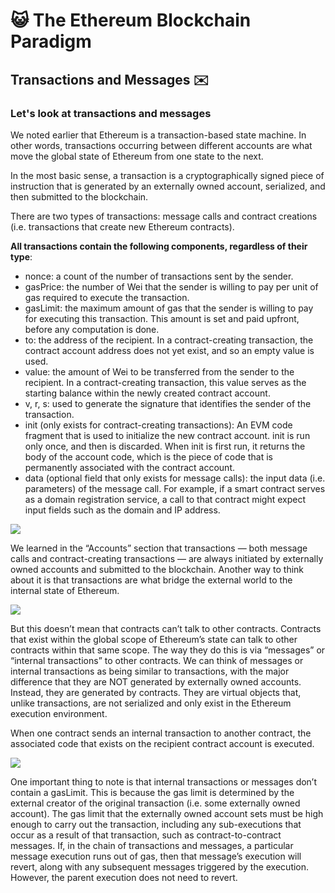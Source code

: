 ﻿# 😺 The Ethereum Blockchain Paradigm

## Transactions and Messages ✉️

### Let's look at transactions and messages

We noted earlier that Ethereum is a transaction-based state machine. In other words, transactions occurring between different accounts are what move the global state of Ethereum from one state to the next.

In the most basic sense, a transaction is a cryptographically signed piece of instruction that is generated by an externally owned account, serialized, and then submitted to the blockchain.

There are two types of transactions: message calls and contract creations (i.e. transactions that create new Ethereum contracts).

**All transactions contain the following components, regardless of their type**:

-   nonce: a count of the number of transactions sent by the sender.
-   gasPrice: the number of Wei that the sender is willing to pay per unit of gas required to execute the transaction.
-   gasLimit: the maximum amount of gas that the sender is willing to pay for executing this transaction. This amount is set and paid upfront, before any computation is done.
-   to: the address of the recipient. In a contract-creating transaction, the contract account address does not yet exist, and so an empty value is used.
-   value: the amount of Wei to be transferred from the sender to the recipient. In a contract-creating transaction, this value serves as the starting balance within the newly created contract account.
-   v, r, s: used to generate the signature that identifies the sender of the transaction.
-   init (only exists for contract-creating transactions): An EVM code fragment that is used to initialize the new contract account. init is run only once, and then is discarded. When init is first run, it returns the body of the account code, which is the piece of code that is permanently associated with the contract account.
-   data (optional field that only exists for message calls): the input data (i.e. parameters) of the message call. For example, if a smart contract serves as a domain registration service, a call to that contract might expect input fields such as the domain and IP address.

![](https://lh3.googleusercontent.com/5uIyOrFTzePej053ke3XAvtCjDnriphcKGYmGFuGWDx1J9k406j0sr6SCRJCxSgLLT5t8rSQhSTTDG-O1mYjtxZ2gfRZ-BR2ZsYNTsl6PcusrZYfqwrgJrEtHXAnBnNiVdfX7ryd)

We learned in the “Accounts” section that transactions — both message calls and contract-creating transactions — are always initiated by externally owned accounts and submitted to the blockchain. Another way to think about it is that transactions are what bridge the external world to the internal state of Ethereum.

![](https://lh3.googleusercontent.com/FMUrWVSO4gq3XtwCQ7IuTkXNCFiqTXAk9HL6NqLwXU6t8EcGyzgPi1crehnbIrN8sf1cjKDTkl46gkq-bJRlEmYhRnhtxfBkvo9uEkcmhkTh9GKdz3o6WU5a5AaZwSO8luosRXvc)

But this doesn’t mean that contracts can’t talk to other contracts. Contracts that exist within the global scope of Ethereum’s state can talk to other contracts within that same scope. The way they do this is via “messages” or “internal transactions” to other contracts. We can think of messages or internal transactions as being similar to transactions, with the major difference that they are NOT generated by externally owned accounts. Instead, they are generated by contracts. They are virtual objects that, unlike transactions, are not serialized and only exist in the Ethereum execution environment.

When one contract sends an internal transaction to another contract, the associated code that exists on the recipient contract account is executed.

![](https://lh4.googleusercontent.com/aZVKdoQXlmdB6VYH5Qsz7-Fyl2AbT4phOayRrxbY0LRAXu7pVHTcb8zATzhPg_8nLgxtUuZtrYVw3y8McDzgwGMk1ilZpwAT-Pdum1SMlj6IAHqAs38iHCEeZXza7kshq4hMKijv)

One important thing to note is that internal transactions or messages don’t contain a gasLimit. This is because the gas limit is determined by the external creator of the original transaction (i.e. some externally owned account). The gas limit that the externally owned account sets must be high enough to carry out the transaction, including any sub-executions that occur as a result of that transaction, such as contract-to-contract messages. If, in the chain of transactions and messages, a particular message execution runs out of gas, then that message’s execution will revert, along with any subsequent messages triggered by the execution. However, the parent execution does not need to revert.